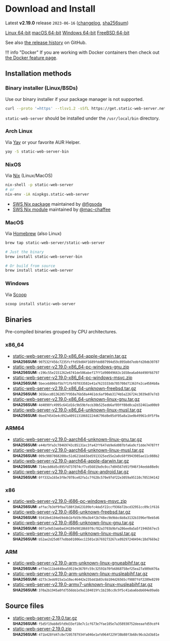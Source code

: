 # Download and Install

Latest **v2.19.0** release `2023-06-16` ([changelog](https://github.com/static-web-server/static-web-server/releases/tag/v2.19.0), [sha256sum](https://github.com/static-web-server/static-web-server/releases/download/v2.19.0/static-web-server-v2.19.0-SHA256SUM))

<div class="featured-downloads">

<a class="md-button md-button-sm" href="https://github.com/static-web-server/static-web-server/releases/download/v2.19.0/static-web-server-v2.19.0-x86_64-unknown-linux-gnu.tar.gz">Linux 64-bit</a> <a class="md-button md-button-sm" href="https://github.com/static-web-server/static-web-server/releases/download/v2.19.0/static-web-server-v2.19.0-x86_64-apple-darwin.tar.gz">macOS 64-bit</a>
<a class="md-button md-button-sm" href="https://github.com/static-web-server/static-web-server/releases/download/v2.19.0/static-web-server-v2.19.0-x86_64-pc-windows-msvc.zip">Windows 64-bit</a>
<a class="md-button md-button-sm" href="https://github.com/static-web-server/static-web-server/releases/download/v2.19.0/static-web-server-v2.19.0-x86_64-unknown-freebsd.tar.gz">FreeBSD 64-bit</a>

</div>

See also [the release history](https://github.com/static-web-server/static-web-server/releases) on GitHub.

!!! info "Docker"
    If you are working with Docker containers then check out [the Docker feature page](https://static-web-server.net/features/docker/).

## Installation methods

### Binary installer (Linux/BSDs)

Use our binary installer if your package manager is not supported.

```sh
curl --proto '=https' --tlsv1.2 -sSfL https://get.static-web-server.net | sh
```

`static-web-server` should be installed under the `/usr/local/bin` directory.

### Arch Linux

Via [Yay](https://github.com/Jguer/yay) or your favorite AUR Helper.

```sh
yay -S static-web-server-bin
```

### NixOS

Via [Nix](https://github.com/NixOS/nix) (Linux/MacOS)

```sh
nix-shell -p static-web-server
# or
nix-env -iA nixpkgs.static-web-server
```

- [SWS Nix package](https://search.nixos.org/packages?show=static-web-server&from=0&size=50&sort=relevance&type=packages&query=static-web-server) maintained by [@figsoda](https://github.com/figsoda)
- [SWS Nix module](https://nixos.wiki/wiki/Static_Web_Server) maintained by [@mac-chaffee](https://github.com/mac-chaffee)

### MacOS

Via [Homebrew](https://brew.sh/) (also Linux)

```sh
brew tap static-web-server/static-web-server

# Just the binary
brew install static-web-server-bin

# Or build from source
brew install static-web-server
```

### Windows

Via [Scoop](https://scoop.sh/)

```powershell
scoop install static-web-server
```

## Binaries

Pre-compiled binaries grouped by CPU architectures.

### x86_64

- [static-web-server-v2.19.0-x86_64-apple-darwin.tar.gz](https://github.com/static-web-server/static-web-server/releases/download/v2.19.0/static-web-server-v2.19.0-x86_64-apple-darwin.tar.gz)<br>
<small>**SHA256SUM:** `907532f456c7235fcffd59d84f1689fdd887994d59c895b0d7edbfd20db30787`</small>
- [static-web-server-v2.19.0-x86_64-pc-windows-gnu.zip](https://github.com/static-web-server/static-web-server/releases/download/v2.19.0/static-web-server-v2.19.0-x86_64-pc-windows-gnu.zip)<br>
<small>**SHA256SUM:** `c196c55e2151262e6741de506abef17ff1d90049663c1658ea6a04d490f66797`</small>
- [static-web-server-v2.19.0-x86_64-pc-windows-msvc.zip](https://github.com/static-web-server/static-web-server/releases/download/v2.19.0/static-web-server-v2.19.0-x86_64-pc-windows-msvc.zip)<br>
<small>**SHA256SUM:** `5beceb806bf5b7f1fbf07033582e41a7623333db785708d71363fe2ca4584b8a`</small>
- [static-web-server-v2.19.0-x86_64-unknown-freebsd.tar.gz](https://github.com/static-web-server/static-web-server/releases/download/v2.19.0/static-web-server-v2.19.0-x86_64-unknown-freebsd.tar.gz)<br>
<small>**SHA256SUM:** `3656ecd81362057f958a76b58a4461dc6af90ab3174b5a226724c3039e87e7d3`</small>
- [static-web-server-v2.19.0-x86_64-unknown-linux-gnu.tar.gz](https://github.com/static-web-server/static-web-server/releases/download/v2.19.0/static-web-server-v2.19.0-x86_64-unknown-linux-gnu.tar.gz)<br>
<small>**SHA256SUM:** `4d4090fc4995c641d16c9b59bfecb30b525edb6af89ff88d8ca2d32461ad00b9`</small>
- [static-web-server-v2.19.0-x86_64-unknown-linux-musl.tar.gz](https://github.com/static-web-server/static-web-server/releases/download/v2.19.0/static-web-server-v2.19.0-x86_64-unknown-linux-musl.tar.gz)<br>
<small>**SHA256SUM:** `0bed74543e4c092a40911310602224d6796d8e05df05a8a1be0b49961c0f5f9a`</small>

### ARM64

- [static-web-server-v2.19.0-aarch64-unknown-linux-gnu.tar.gz](https://github.com/static-web-server/static-web-server/releases/download/v2.19.0/static-web-server-v2.19.0-aarch64-unknown-linux-gnu.tar.gz)<br>
<small>**SHA256SUM:** `e44bf9fa3c78469743c85131ec3fa42ff647eb9e6d087bfa6a9cf1dde74787ff`</small>
- [static-web-server-v2.19.0-aarch64-unknown-linux-musl.tar.gz](https://github.com/static-web-server/static-web-server/releases/download/v2.19.0/static-web-server-v2.19.0-aarch64-unknown-linux-musl.tar.gz)<br>
<small>**SHA256SUM:** `009c9887868208bc51d621bb65bd5913325ee55e2a0c68f9943985ae11c088b2`</small>
- [static-web-server-v2.19.0-aarch64-apple-darwin.tar.gz](https://github.com/static-web-server/static-web-server/releases/download/v2.19.0/static-web-server-v2.19.0-aarch64-apple-darwin.tar.gz)<br>
<small>**SHA256SUM:** `714ecb86d5c895fd737074cf7cd56019a9c0cc7d04567d91f946f34eebb88e0c`</small>
- [static-web-server-v2.19.0-aarch64-linux-android.tar.gz](https://github.com/static-web-server/static-web-server/releases/download/v2.19.0/static-web-server-v2.19.0-aarch64-linux-android.tar.gz)<br>
<small>**SHA256SUM:** `0ff332a165e3f0e7078ce02fa1c7f628c570e97df22e3059a95110c705194142`</small>

### x86

- [static-web-server-v2.19.0-i686-pc-windows-msvc.zip](https://github.com/static-web-server/static-web-server/releases/download/v2.19.0/static-web-server-v2.19.0-i686-pc-windows-msvc.zip)<br>
<small>**SHA256SUM:** `affac7b3df9fba7188f2b623109bfc4da5f22ccf936b72bcd32951cc09c1f616`</small>
- [static-web-server-v2.19.0-i686-unknown-freebsd.tar.gz](https://github.com/static-web-server/static-web-server/releases/download/v2.19.0/static-web-server-v2.19.0-i686-unknown-freebsd.tar.gz)<br>
<small>**SHA256SUM:** `93410e6104e69ddb1bfb59c99a3b4f2b748ec9b9bbc6b8a3132b3396ef8eb5d6`</small>
- [static-web-server-v2.19.0-i686-unknown-linux-gnu.tar.gz](https://github.com/static-web-server/static-web-server/releases/download/v2.19.0/static-web-server-v2.19.0-i686-unknown-linux-gnu.tar.gz)<br>
<small>**SHA256SUM:** `0071e9d53ab0ad34189d901866978cf82a3703b9bfa286ee0a5a5f1946567ec5`</small>
- [static-web-server-v2.19.0-i686-unknown-linux-musl.tar.gz](https://github.com/static-web-server/static-web-server/releases/download/v2.19.0/static-web-server-v2.19.0-i686-unknown-linux-musl.tar.gz)<br>
<small>**SHA256SUM:** `b52ae2d25d077e8bb01006ec11501e16769273267ce89297240494c18d7669e2`</small>

### ARM

- [static-web-server-v2.19.0-arm-unknown-linux-gnueabihf.tar.gz](https://github.com/static-web-server/static-web-server/releases/download/v2.19.0/static-web-server-v2.19.0-arm-unknown-linux-gnueabihf.tar.gz)<br>
<small>**SHA256SUM:** `ef7de111bd448ea59519e3670fc59c32591b70fb6868758ef25ea27a989d476a`</small>
- [static-web-server-v2.19.0-arm-unknown-linux-musleabihf.tar.gz](https://github.com/static-web-server/static-web-server/releases/download/v2.19.0/static-web-server-v2.19.0-arm-unknown-linux-musleabihf.tar.gz)<br>
<small>**SHA256SUM:** `d273c3edd915a1a10ac46442e235dd1b83c6b104d26565cf9887fdf2289e8299`</small>
- [static-web-server-v2.19.0-armv7-unknown-linux-musleabihf.tar.gz](https://github.com/static-web-server/static-web-server/releases/download/v2.19.0/static-web-server-v2.19.0-armv7-unknown-linux-musleabihf.tar.gz)<br>
<small>**SHA256SUM:** `370a2b1945a0fd7556bb1e9a1104019fc1b238cc8c9f5c41aba6bdb604e09a6b`</small>

## Source files

- [static-web-server-2.19.0.tar.gz](https://github.com/static-web-server/static-web-server/archive/refs/tags/v2.19.0.tar.gz)<br>
<small>**SHA256SUM:** `f5d5f19ab8d5fd9d33ef18e7c1cf673e7fae105e7a358930752deeaafd59cdf4`</small>
- [static-web-server-2.19.0.zip](https://github.com/static-web-server/static-web-server/archive/refs/tags/v2.19.0.zip)<br>
<small>**SHA256SUM:** `471b428fd47c8e7205787934fa046e1afd964f229f38b88f3b60c96cb2d3b81e`</small>
